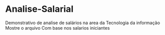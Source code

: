 # Analise-Salarial
Demonstrativo de analise de salários na area da Tecnologia da informação
Mostre o arquivo
Com base nos salarios iniciantes
